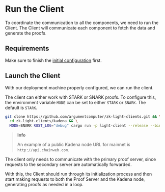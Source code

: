 # Run the Client

To coordinate the communication to all the components, we need to run the Client. The Client will communicate each
component to fetch the data and generate the proofs.

## Requirements

Make sure to finish the [initial configuration](./configuration.md) first.

## Launch the Client

With our deployment machine properly configured, we can run the client.

The client can either work with STARK or SNARK proofs. To configure this, the
environment variable `MODE` can be set to either `STARK` or `SNARK`. The default is `STARK`.

```bash
git clone https://github.com/argumentcomputer/zk-light-clients.git && \
  cd zk-light-clients/kadena && \
  MODE=SNARK RUST_LOG="debug" cargo run -p light-client --release --bin client -- -c <KADENA_NODE_URL> -p <PROOF_SERVER_ADDRESS>
```

> **Info**
> 
> An example of a public Kadena node URL for mainnet is `http://api.chainweb.com`.

The client only needs to communicate with the primary proof server, since requests to the secondary server are automatically forwarded.

With this, the Client should run through its initialization process and then start making requests to both the Proof Server and
the Kadena node, generating proofs as needed in a loop.
